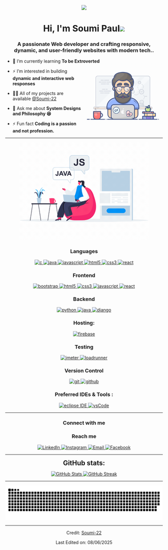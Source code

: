   <p align="center">
  <img style="width:8rem; height:auto" src="https://cdn.dribbble.com/users/1787323/screenshots/10091971/media/d43c019bfeff34be8816481e843ea8c1.png">
</p>
<h1 align="center">Hi, I'm Soumi Paul<img width="30px" src="https://raw.githubusercontent.com/iampavangandhi/iampavangandhi/master/gifs/Hi.gif"></h1>
<h3 font-size="20" align="center">A passionate Web developer and crafting responsive, dynamic, and user-friendly websites with modern tech..</h3>
<ul>
<li>
<p>🌱 I’m currently learning <strong>To be Extroverted</strong> <img align="right" style="width:16rem; height:auto" src="https://raw.githubusercontent.com/Elanza-48/Elanza-48/41a4790484e268102dfdab2b7c59d440d3ffafab/resources/img/geek.gif"></p>
</li>
<li>
<p>⚡ I’m interested in building <strong>dynamic and interactive web responses</strong></p>
</li>
<li>
<p>👨‍💻 All of my projects are available <a href="https://github.com/Soumi-22">@Soumi-22</a></p>
</li>
<li>
<p>💬 Ask me about <strong>System Designs and Philosophy 😆</strong></p>
</li>
<li>
<p>⚡ Fun fact <strong>Coding is a passion and not profession.</strong></p>
</li>
</ul>
<hr>

<p align="center">
  <img style="width:26rem; height:auto" src="https://raw.githubusercontent.com/Elanza-48/Elanza-48/41a4790484e268102dfdab2b7c59d440d3ffafab/resources/img/coders-prog.gif">
</p>

<h3 align="center">Languages</h3>
<p align="center">
  <a href="https://www.cprogramming.com/" target="_blank"> 
    <img src="https://img.shields.io/badge/C%20programming-A8B9CC.svg?style=for-the-badge&amp;logo=c&amp;logoColor=white" alt="c">
  </a>
  <a href="https://www.java.com" target="_blank"> 
    <img src="https://img.shields.io/badge/Java-007396.svg?style=for-the-badge&amp;logo=java&amp;logoColor=white" alt="java"> 
  </a>
  <a href="https://developer.mozilla.org/en-US/docs/Web/JavaScript" target="_blank"> 
    <img src="https://img.shields.io/badge/Javascript-F7DF1E.svg?style=for-the-badge&amp;logo=javascript&amp;logoColor=black" alt="javascript"> 
  </a>
  <a href="https://www.w3.org/html/" target="_blank"> 
    <img src="https://img.shields.io/badge/html-E34F26.svg?style=for-the-badge&amp;logo=html5&amp;logoColor=white" alt="html5"> 
  </a>
  <a href="https://www.w3schools.com/css/" target="_blank">
    <img src="https://img.shields.io/badge/css-1572B6.svg?style=for-the-badge&amp;logo=css3&amp;logoColor=white" alt="css3">
  </a>
  <a href="https://reactjs.org/" target="_blank"> 
  <img src="https://img.shields.io/badge/react-61DAFB.svg?style=for-the-badge&amp;logo=react&amp;logoColor=black" alt="react">
</a>

</p>
<h3 align="center">Frontend</h3>
<p align="center">
      <a href="https://getbootstrap.com" target="_blank">
    <img src="https://img.shields.io/badge/bootstrap-7952B3.svg?style=for-the-badge&amp;logo=bootstrap&amp;logoColor=white" alt="bootstrap">
  </a>
  <a href="https://developer.mozilla.org/en-US/docs/Web/HTML" target="_blank">
  <img src="https://img.shields.io/badge/html5-E34F26.svg?style=for-the-badge&amp;logo=html5&amp;logoColor=white" alt="html5">
</a>

  <a href="https://developer.mozilla.org/en-US/docs/Web/CSS" target="_blank">
  <img src="https://img.shields.io/badge/css3-1572B6.svg?style=for-the-badge&amp;logo=css3&amp;logoColor=white" alt="css3">
</a>

 <a href="https://developer.mozilla.org/en-US/docs/Web/JavaScript" target="_blank">
  <img src="https://img.shields.io/badge/javascript-F7DF1E.svg?style=for-the-badge&amp;logo=javascript&amp;logoColor=black" alt="javascript">
</a>

  <a href="https://reactjs.org/" target="_blank"> 
    <img src="https://img.shields.io/badge/reactjs-61DAFB.svg?style=for-the-badge&amp;logo=react&amp;logoColor=black" alt="react"> 
  </a>
</p>
<h3 align="center">Backend</h3>
<p align="center">
  <a href="https://www.python.org/" target="_blank"> 
  <img src="https://img.shields.io/badge/python-3776AB.svg?style=for-the-badge&amp;logo=python&amp;logoColor=white" alt="python"> 
</a>
<a href="https://www.java.com/" target="_blank"> 
  <img src="https://img.shields.io/badge/java-007396.svg?style=for-the-badge&amp;logo=java&amp;logoColor=white" alt="java"> 
</a>
<a href="https://www.djangoproject.com/" target="_blank"> 
  <img src="https://img.shields.io/badge/django-092E20.svg?style=for-the-badge&amp;logo=django&amp;logoColor=white" alt="django"> 
</a>

</p><h3 align="center">Hosting:</h3>
<p align="center">
  <a href="https://netlify.com/" target="_blank">
    <img src="https://img.shields.io/badge/netlify-00C7B7.svg?style=for-the-badge&amp;logo=netlify&amp;logoColor=black" alt="firebase">
  </a>
</p>
<h3 align="center">Testing</h3>
<p align="center"> 
  <a href="https://jmeter.apache.org/" target="_blank"> 
  <img src="https://img.shields.io/badge/jmeter-D22128.svg?style=for-the-badge&amp;logo=apachejmeter&amp;logoColor=white" alt="jmeter"> 
</a> 
<a href="https://www.microfocus.com/en-us/products/loadrunner-professional/overview" target="_blank"> 
  <img src="https://img.shields.io/badge/loadrunner-009639.svg?style=for-the-badge&amp;logo=loadrunner&amp;logoColor=white" alt="loadrunner"> 
</a>

</p>
<h3 align="center">Version Control</h3>
<p align="center">
  <a href="https://git-scm.com/" target="_blank">
    <img src="https://img.shields.io/badge/git-F05032.svg?style=for-the-badge&amp;logo=git&amp;logoColor=white" alt="git">
  </a>
  <a href="https://github.com/ELanza-48" target="_blank">
    <img src="https://img.shields.io/badge/github-181717.svg?style=for-the-badge&amp;logo=github&amp;logoColor=white" alt="github">
  </a>
</p>
<h3 align="center">Preferred IDEs  &amp; Tools :</h3>
<p align="center"> 
  <a href="https://eclipse.org" target="_blank">
    <img src="https://img.shields.io/badge/eclipse-2C2255.svg?style=for-the-badge&amp;logo=eclipse&amp;logoColor=white" alt="eclipse IDE"> 
  </a>
  <a href="https://code.visualstudio.com/" target="_blank">
    <img src="https://img.shields.io/badge/vscode-007ACC.svg?style=for-the-badge&amp;logo=visualstudiocode&amp;logoColor=white" alt="vsCode"> 
  </a>
</p>
<hr>
<h3 align="center">Connect with me</h3>
<div style="margin-top:10px" align="center">
<h3 align="center">Reach me</h3>
<p align="center">
  <a href="https://www.linkedin.com/in/soumi-paul-228486249/" target="_blank">
    <img src="https://img.shields.io/badge/LinkedIn-0A66C2.svg?style=for-the-badge&amp;logo=linkedin&amp;logoColor=white" alt="LinkedIn">
  </a>
  <a href="https://www.instagram.com/soumipaull/?next=%2F" target="_blank">
    <img src="https://img.shields.io/badge/Instagram-E4405F.svg?style=for-the-badge&amp;logo=instagram&amp;logoColor=white" alt="Instagram">
  </a>
  <a href="mailto:soumipaul166@gmail.com?subject=Contact%20from%20GitHub" target="_blank" rel="noopener noreferrer">
  <img src="https://img.shields.io/badge/Gmail-D14836.svg?style=for-the-badge&logo=gmail&logoColor=white" alt="Email">
</a>

  <a href="https://www.facebook.com/soumi.paul.906638" target="_blank">
    <img src="https://img.shields.io/badge/Facebook-1877F2.svg?style=for-the-badge&amp;logo=facebook&amp;logoColor=white" alt="Facebook">
  </a>
</p>

<p></p>
<hr>
<div align="center">
  <h2 align="center" style="margin: 5px 10px;">GitHub stats:</h2> 
  <p>
    <a href="https://github.com/Soumi-22">
      <img src="https://github-readme-stats.vercel.app/api?username=Soumi-22&amp;show_icons=true&amp;theme=tokyonight&amp;hide_border=true&amp;locale=en" alt="GitHub Stats">
    </a>
    <a href="https://github.com/Soumi-22">
      <img src="https://github-readme-streak-stats.herokuapp.com/?user=Soumi-22&amp;theme=material-palenight" alt="GitHub Streak">
    </a>
  </p>
</div>

<hr>
<p align="center">
  <img src="https://raw.githubusercontent.com/Elanza-48/Elanza-48/main/resources/img/github-contribution-grid-snake.svg" alt="example">
</p>
<hr>
<p>Credit: <a href="https://github.com/Soumi-22">Soumi-22</a></p>
<p>Last Edited on: 08/06/2025</p> </div>
